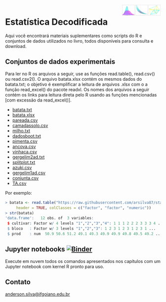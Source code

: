 <img align="right" src = "https://raw.githubusercontent.com/arsilva87/statsbook/main/figs/figura_thumbnail.png" width="25%" height="25%">

# Estatística Decodificada

Aqui você encontrará materiais suplementares como scripts do R e conjuntos de dados utilizados no livro, todos disponíveis para consulta e download.

## Conjuntos de dados experimentais
Para ler no R os arquivos a seguir, use as funções read.table(), read.csv() ou read.csv2(). O arquivo batata.xlsx contém os mesmos dados do batata.txt; 
o objetivo é exemplificar a leitura de arquivos .xlsx com o a função read_excel() do pacote readxl. Os nomes dos arquivos a seguir contém os links para leitura 
direta pelo R usando as funções mencionadas [com excessão da read_excel()].

- [batata.txt](https://raw.githubusercontent.com/arsilva87/statsbook/main/datasets/batata.txt)
- [batata.xlsx](https://github.com/arsilva87/statsbook/raw/main/datasets/batata.xlsx)
- [pareada.csv](https://raw.githubusercontent.com/arsilva87/statsbook/main/datasets/pareada.csv)
- [camadassolo.csv](https://raw.githubusercontent.com/arsilva87/statsbook/main/datasets/camadassolo.csv)
- [milho.txt](https://raw.githubusercontent.com/arsilva87/statsbook/main/datasets/milho.txt)
- [dadosboot.txt](https://raw.githubusercontent.com/arsilva87/statsbook/main/datasets/dadosboot.txt)
- [pimenta.csv](https://raw.githubusercontent.com/arsilva87/statsbook/main/datasets/pimenta.csv)
- [ancova.csv](https://raw.githubusercontent.com/arsilva87/statsbook/main/datasets/ancova.csv)
- [vinhaca.csv](https://raw.githubusercontent.com/arsilva87/statsbook/main/datasets/vinhaca.csv)
- [gergelim2ad.txt](https://raw.githubusercontent.com/arsilva87/statsbook/main/datasets/gergelim2ad.txt)
- [splitplot.txt](https://raw.githubusercontent.com/arsilva87/statsbook/main/datasets/splitplot.txt)
- [azuki.csv](https://raw.githubusercontent.com/arsilva87/statsbook/main/datasets/azuki.csv)
- [gergelim1ad.csv](https://raw.githubusercontent.com/arsilva87/statsbook/main/datasets/gergelim1ad.csv)
- [conjunta.csv](https://raw.githubusercontent.com/arsilva87/statsbook/main/datasets/conjunta.csv)
- [TA.csv](https://raw.githubusercontent.com/arsilva87/statsbook/main/datasets/TA.csv)

Por exemplo:
```r
> batata <- read.table("https://raw.githubusercontent.com/arsilva87/statsbook/main/datasets/batata.txt", 
     header = TRUE, colClasses = c("factor", "factor", "numeric"))
> str(batata)
'data.frame':   12 obs. of  3 variables:
 $ cultivar: Factor w/ 4 levels "1","2","3","4": 1 1 1 2 2 2 3 3 3 4 ...
 $ bloco   : Factor w/ 3 levels "1","2","3": 1 2 3 1 2 3 1 2 3 1 ...
 $ prod    : num  50.9 50.6 51.2 49.1 49.3 49.9 49.9 49.8 49.5 49.2 ...
```

## Jupyter notebooks [![Binder](https://mybinder.org/badge_logo.svg)](https://mybinder.org/v2/gh/arsilva87/statsbook/main?filepath=Jupyter_notebooks%2FScript_Cap03.ipynb) 

Execute em nuvem todos os comandos apresentados nos capítulos com um Jupyter notebook com kernel R pronto para uso. 

## Contato
anderson.silva@ifgoiano.edu.br
